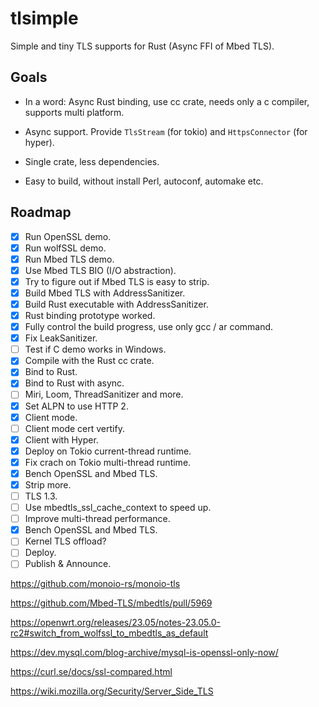 # tlsimple

Simple and tiny TLS supports for Rust (Async FFI of Mbed TLS).

## Goals

- In a word: Async Rust binding, use cc crate, needs only a c compiler, supports multi platform.

- Async support. Provide `TlsStream` (for tokio) and `HttpsConnector` (for hyper).

- Single crate, less dependencies.

- Easy to build, without install Perl, autoconf, automake etc.

## Roadmap

- [x] Run OpenSSL demo.
- [x] Run wolfSSL demo.
- [x] Run Mbed TLS demo.
- [x] Use Mbed TLS BIO (I/O abstraction).
- [x] Try to figure out if Mbed TLS is easy to strip.
- [x] Build Mbed TLS with AddressSanitizer.
- [x] Build Rust executable with AddressSanitizer.
- [x] Rust binding prototype worked.
- [x] Fully control the build progress, use only gcc / ar command.
- [x] Fix LeakSanitizer.
- [ ] Test if C demo works in Windows.
- [x] Compile with the Rust cc crate.
- [x] Bind to Rust.
- [x] Bind to Rust with async.
- [ ] Miri, Loom, ThreadSanitizer and more.
- [x] Set ALPN to use HTTP 2.
- [x] Client mode.
- [ ] Client mode cert vertify.
- [x] Client with Hyper.
- [x] Deploy on Tokio current-thread runtime.
- [x] Fix crach on Tokio multi-thread runtime.
- [x] Bench OpenSSL and Mbed TLS.
- [x] Strip more.
- [ ] TLS 1.3.
- [ ] Use mbedtls_ssl_cache_context to speed up.
- [ ] Improve multi-thread performance.
- [x] Bench OpenSSL and Mbed TLS.
- [ ] Kernel TLS offload?
- [ ] Deploy.
- [ ] Publish & Announce.

https://github.com/monoio-rs/monoio-tls

https://github.com/Mbed-TLS/mbedtls/pull/5969

https://openwrt.org/releases/23.05/notes-23.05.0-rc2#switch_from_wolfssl_to_mbedtls_as_default

https://dev.mysql.com/blog-archive/mysql-is-openssl-only-now/

https://curl.se/docs/ssl-compared.html

https://wiki.mozilla.org/Security/Server_Side_TLS

<!--
cargo run --example exname -- --exoption exarg1 exarg2

cargo install bindgen-cli
sudo dnf install clang-devel
bindgen src/mbedtls.h --default-macro-constant-type signed -- -I3rdparty/mbedtls/include >src/ffi.rs
https://rust-lang.github.io/rust-bindgen/allowlisting.html
-->

<!--
curl -vvvk --tlsv1.3 https://127.0.0.1:11111
https://stackoverflow.com/questions/50887018/cmake-generate-single-header-file
https://github.com/rust-lang/cc-rs/issues/242
https://www.wolfssl.com/documentation/manuals/wolfssl/chapter02.html
先尝试 bindgen 或者其他方案
crate “cc”
绑定代码？询问

tlsimple (174 deps)  =  5783792 Aug 17 19:52 ksite
rustls (183 deps)    =  6479280 Aug 17 20:10 ksite


https://doc.rust-lang.org/cargo/reference/manifest.html#the-exclude-and-include-fields


cargo install bindgen-cli

-->

<!--
# openssl
mkdir -p target
cd target
curl -o openssl.tar.gz -L https://github.com/openssl/openssl/releases/download/openssl-3.1.1/openssl-3.1.1.tar.gz
rm -rf openssl
mkdir openssl
tar -xf openssl.tar.gz --strip-components 1 -C openssl
cd openssl
rm -rf test doc demos CHANGES.md
tar -cJf openssl.tar.xz openssl
-->

<!--
https://mbed-tls.readthedocs.io/projects/api/en/development/api/file/net__sockets_8h/#net__sockets_8h_1a4841afd0e14f1fd44b82c3a850961ab7
https://github.com/Mbed-TLS/mbedtls/tree/development/programs/ssl
https://github.com/Mbed-TLS/mbedtls/blob/963513dba56991e2c741290841e2f33b9398ea52/programs/ssl/ssl_server2.c#L2855
https://github.com/Mbed-TLS/mbedtls/blob/development/programs/ssl/mini_client.c
https://github.com/sfackler/hyper-openssl/blob/master/src/lib.rs
-->
